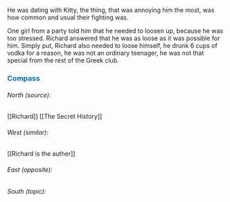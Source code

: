 He was dating with Kitty, the thing, that was annoying him the most, was how common and usual their fighting was.

One girl from a party told him that he needed to loosen up, because he was too stressed. Richard answered that he was as loose as it was possible for him. Simply put, Richard also needed to loose himself, he drunk 6 cups of vodka for a reason, he was not an ordinary teenager, he was not that special from the rest of the Greek club.




### <span style="color:#0070c0">Compass</span>
###### North (source):
[[Richard]]
[[The Secret History]]

###### West (similar):
[[Richard is the auther]]

###### East (opposite):


###### South (topic):

